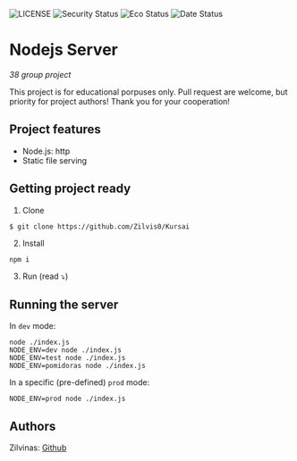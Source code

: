 ![LICENSE](https://img.shields.io/badge/license-MIT-blue.svg?style=flat-square)
![Security Status](https://img.shields.io/security-headers?label=Security&url=https%3A%2F%2Fgithub.com&style=flat-square)
![Eco Status](https://img.shields.io/badge/ECO-Friendly-green.svg)
![Date Status](https://img.shields.io/date/:timestamp)


# Nodejs Server

_38 group project_

This project is for educational porpuses only. Pull request are welcome, but priority for project authors! Thank you for your cooperation!

## Project features

-   Node.js: http
-   Static file serving

## Getting project ready

1. Clone

```
$ git clone https://github.com/Zilvis0/Kursai
```

2. Install

```
npm i
```

3. Run (read ⤵)

## Running the server

In `dev` mode:

```
node ./index.js
NODE_ENV=dev node ./index.js
NODE_ENV=test node ./index.js
NODE_ENV=pomidoras node ./index.js
```

In a specific (pre-defined) `prod` mode:

```
NODE_ENV=prod node ./index.js
```

## Authors

Zilvinas: [Github](https://github.com/Zilvis0)
